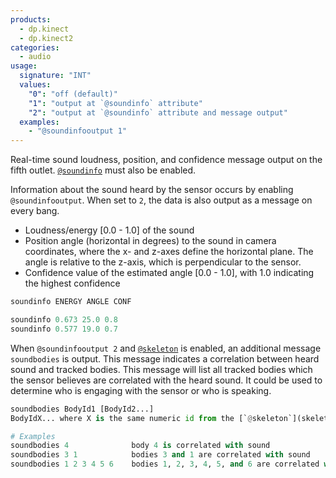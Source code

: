 ```yaml
---
products:
  - dp.kinect
  - dp.kinect2
categories:
  - audio
usage:
  signature: "INT"
  values:
    "0": "off (default)"
    "1": "output at `@soundinfo` attribute"
    "2": "output at `@soundinfo` attribute and message output"
  examples:
    - "@soundinfooutput 1"
---
```

Real-time sound loudness, position, and confidence message output
on the fifth outlet. [`@soundinfo`](soundinfo.md) must also be enabled.

Information about the sound heard by the sensor occurs by enabling `@soundinfooutput`.
When set to `2`, the data is also output as a message on every bang.

* Loudness/energy [0.0 - 1.0] of the sound
* Position angle (horizontal in degrees) to the sound in
  camera coordinates, where the x- and z-axes define the horizontal plane.
  The angle is relative to the z-axis, which is perpendicular to the sensor.
* Confidence value of the estimated angle [0.0 - 1.0], with 1.0 indicating
  the highest confidence

```python
soundinfo ENERGY ANGLE CONF

soundinfo 0.673 25.0 0.8
soundinfo 0.577 19.0 0.7
```

When `@soundinfooutput 2` and [`@skeleton`](skeleton.md)
is enabled, an additional message `soundbodies` is output. This message
indicates a correlation between heard sound and tracked bodies. This message will
list all tracked bodies which the sensor believes are correlated with the heard sound.
It could be used to determine who is engaging with the sensor or who is speaking.

```python
soundbodies BodyId1 [BodyId2...]
BodyIdX... where X is the same numeric id from the [`@skeleton`](skeleton.md) messages

# Examples
soundbodies 4              body 4 is correlated with sound
soundbodies 3 1            bodies 3 and 1 are correlated with sound
soundbodies 1 2 3 4 5 6    bodies 1, 2, 3, 4, 5, and 6 are correlated with sound
```
